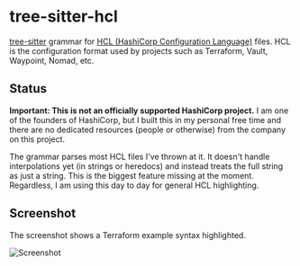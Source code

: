 # tree-sitter-hcl

[tree-sitter][] grammar for [HCL (HashiCorp Configuration Language)][hcl] files.
HCL is the configuration format used by projects such as Terraform, Vault,
Waypoint, Nomad, etc.

[hcl]: https://github.com/hashicorp/hcl
[tree-sitter]: https://github.com/tree-sitter/tree-sitter

## Status

**Important: This is not an officially supported HashiCorp project.** 
I am one of the founders of HashiCorp, but I built this in my personal
free time and there are no dedicated resources (people or otherwise)
from the company on this project.

The grammar parses most HCL files I've thrown at it. It doesn't handle
interpolations yet (in strings or heredocs) and instead treats the full string
as just a string. This is the biggest feature missing at the moment. Regardless,
I am using this day to day for general HCL highlighting.

## Screenshot

The screenshot shows a Terraform example syntax highlighted.

![Screenshot](https://user-images.githubusercontent.com/1299/122850915-e442bf00-d2c2-11eb-85a1-a92ce9ac0644.png)

